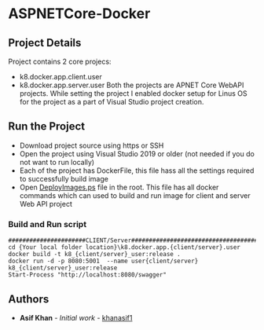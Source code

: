 # ASPNETCore-Docker

## Project Details
Project contains 2 core projecs:

* k8.docker.app.client.user
* k8.docker.app.server.user
Both the projects are APNET Core WebAPI projects. While setting the project I enabled docker setup for Linus OS for the project as a part of Visual Studio project creation.

## Run the Project
* Download project source using https or SSH
* Open the project using Visual Studio 2019 or older (not needed if you do not want to run locally)
* Each of the project has DockerFile, this file hass all the settings required to successfully build image
* Open [DeployImages.ps](https://github.com/khanasif1/ASPNETCore-Docker/blob/master/DeployImages.ps1) file in the root. This file has all docker commands which can used to build and run image for client and server Web API project

### Build and Run script
```
######################CLIENT/Server################################################
cd {Your local folder location}\k8.docker.app.{client/server}.user
docker build -t k8_{client/server}_user:release .
docker run -d -p 8080:5001  --name user{client/server} k8_{client/server}_user:release
Start-Process "http://localhost:8080/swagger"
```
## Authors

* **Asif Khan** - *Initial work* - [khanasif1](https://github.com/khanasif1)
